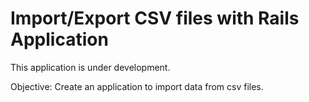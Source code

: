 # Import/Export CSV files with Rails Application

This application is under development.

Objective: Create an application to import data from csv files.
